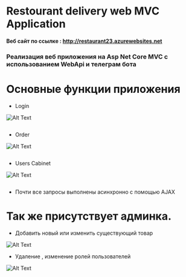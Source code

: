 # Restourant delivery web MVC Application

#### Веб сайт по ссылке : http://restaurant23.azurewebsites.net


### Реализация веб приложения на Asp Net Core MVC с использованием WebApi и телеграм бота

# Основные функции приложения
+ Login

![Alt Text](https://s8.gifyu.com/images/mvc_reg.gif)
```csharp

```
+ Order

![Alt Text]()
```csharp

```
+ Users Cabinet

![Alt Text]()
```csharp

```
+ Почти все запросы выполнены асинхронно с помощью AJAX
# Так же присутствует админка.

+ Добавить новый или изменить существующий товар

![Alt Text]()
+ Удаление , изменение ролей пользователей

![Alt Text]()

